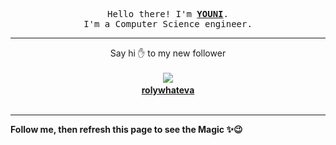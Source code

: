 <p align='center'>
    <samp>Hello there! I'm <b><a href='https://github.com/abdelyouni'>YOUNI</a></b>.<br>
        I'm a Computer Science engineer.
    </samp>
</p>
<hr>
<p align='center'>
    <span>Say hi ✋ to my new follower </span></br></br>
    <img src='https://itspot.ma/github/rolywhateva_avatar.png'><b></br>
    <a href='https://github.com/rolywhateva'>rolywhateva</a></b></br></br>
</p>
<hr>
<b>Follow me, then refresh this page to see the Magic ✨😉</b>